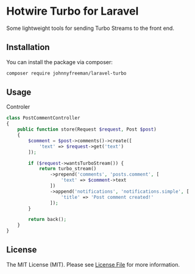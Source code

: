 # Hotwire Turbo for Laravel

Some lightweight tools for sending Turbo Streams to the front end.

## Installation

You can install the package via composer:

```bash
composer require johnnyfreeman/laravel-turbo
```

## Usage

Controler

```php
class PostCommentController
{
    public function store(Request $request, Post $post)
    {
        $comment = $post->comments()->create([
            'text' => $request->get('text')
        ]);

        if ($request->wantsTurboStream()) {
            return turbo_stream()
                ->prepend('comments', 'posts.comment', [
                    'text' => $comment->text
                ])
                ->append('notifications', 'notifications.simple', [
                    'title' => 'Post comment created!'
                ]);
        }

        return back();
    }
}
```

## License

The MIT License (MIT). Please see [License File](LICENSE.md) for more information.
